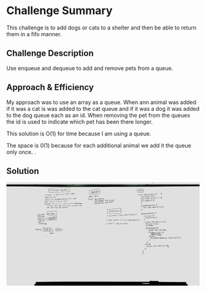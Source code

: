 # Challenge Summary
<!-- Short summary or background information -->
This challenge is to add dogs or cats to a shelter and then be able to return them in a fifo manner.

## Challenge Description
<!-- Description of the challenge -->
Use enqueue and dequeue to add and remove pets from a queue.

## Approach & Efficiency
<!-- What approach did you take? Why? What is the Big O space/time for this approach? -->
My approach was to use an array as a queue. When ann animal was added if it was a cat is was added to the cat queue and if it was a dog it was added to the dog queue each as an id. When removing the pet from the queues the id is used to indicate which pet has been there longer.

 This solution is O(1) for time because I am using a queue. 
 
 The space is 0(1) because for each additional animal we add it the queue only once.
.
## Solution
<!-- Embedded whiteboard image -->
![Whiteboard](whiteboard.jpg)